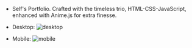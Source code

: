 - Self's Portfolio. Crafted with the timeless trio, HTML-CSS-JavaScript, enhanced with Anime.js for extra finesse.   

- Desktop:
![desktop](https://github.com/user-attachments/assets/f0de9307-2e7e-4d66-9838-78a2be7263d4)
- Mobile: 
![mobile](https://github.com/user-attachments/assets/31da6b0d-29f5-4917-b3bc-51caf238ae6c)
